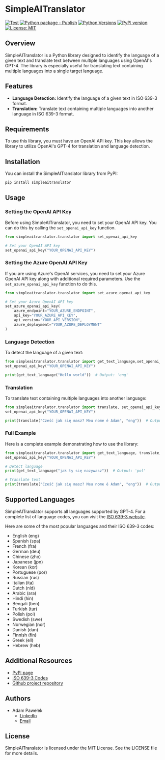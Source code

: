 # SimpleAITranslator
[![Test](https://github.com/adam-pawelek/SimpleAITranslator/actions/workflows/test.yml/badge.svg)](https://github.com/adam-pawelek/SimpleAITranslator/actions/workflows/test.yml)
[![Python package - Publish](https://github.com/adam-pawelek/SimpleAITranslator/actions/workflows/publish.yml/badge.svg)](https://github.com/adam-pawelek/SimpleAITranslator/actions/workflows/publish.yml)
[![Python Versions](https://img.shields.io/badge/Python-3.10%20|%203.11%20|%203.12-blue)](https://www.python.org/)
[![PyPI version](https://img.shields.io/pypi/v/simpleaitranslator)](https://pypi.org/project/simpleaitranslator/)
[![License: MIT](https://img.shields.io/badge/License-MIT-yellow.svg)](https://opensource.org/licenses/MIT)
## Overview

SimpleAITranslator is a Python library designed to identify the language of a given text and translate text between multiple languages using OpenAI's GPT-4. The library is especially useful for translating text containing multiple languages into a single target language.

## Features

- **Language Detection:** Identify the language of a given text in ISO 639-3 format.
- **Translation:** Translate text containing multiple languages into another language in ISO 639-3 format.

## Requirements

To use this library, you must have an OpenAI API key. This key allows the library to utilize OpenAI's GPT-4 for translation and language detection.



## Installation

You can install the SimpleAITranslator library from PyPI:

```bash
pip install simpleaitranslator
```

## Usage

### Setting the OpenAI API Key

Before using SimpleAITranslator, you need to set your OpenAI API key. You can do this by calling the `set_openai_api_key` function.

```python
from simpleaitranslator.translator import set_openai_api_key

# Set your OpenAI API key
set_openai_api_key("YOUR_OPENAI_API_KEY")
```

### Setting the Azure OpenAI API Key

If you are using Azure's OpenAI services, you need to set your Azure OpenAI API key along with additional required parameters. Use the `set_azure_openai_api_key` function to do this.

```python
from simpleaitranslator.translator import set_azure_openai_api_key

# Set your Azure OpenAI API key
set_azure_openai_api_key(
    azure_endpoint="YOUR_AZURE_ENDPOINT",
    api_key="YOUR_AZURE_API_KEY",
    api_version="YOUR_API_VERSION",
    azure_deployment="YOUR_AZURE_DEPLOYMENT"
)
```


### Language Detection

To detect the language of a given text:

```python
from simpleaitranslator.translator import get_text_language,set_openai_api_key
set_openai_api_key("YOUR_OPENAI_API_KEY")

print(get_text_language("Hello world"))  # Output: 'eng'
```

### Translation

To translate text containing multiple languages into another language:

```python
from simpleaitranslator.translator import translate, set_openai_api_key
set_openai_api_key("YOUR_OPENAI_API_KEY")

print(translate("Cześć jak się masz? Meu nome é Adam", "eng"))  # Output: "Hello how are you? My name is Adam"
```


### Full Example

Here is a complete example demonstrating how to use the library:

```python
from simpleaitranslator.translator import get_text_language, translate, set_openai_api_key
set_openai_api_key("YOUR_OPENAI_API_KEY")

# Detect language
print(get_text_language("jak ty się nazywasz"))  # Output: 'pol'

# Translate text
print(translate("Cześć jak się masz? Meu nome é Adam", "eng"))  # Output: "Hello how are you? My name is Adam"
```

## Supported Languages

SimpleAITranslator supports all languages supported by GPT-4. For a complete list of language codes, you can visit the [ISO 639-3 website](https://iso639-3.sil.org/code_tables/639/data).

Here are some of the most popular languages and their ISO 639-3 codes:

- English (eng)
- Spanish (spa)
- French (fra)
- German (deu)
- Chinese (zho)
- Japanese (jpn)
- Korean (kor)
- Portuguese (por)
- Russian (rus)
- Italian (ita)
- Dutch (nld)
- Arabic (ara)
- Hindi (hin)
- Bengali (ben)
- Turkish (tur)
- Polish (pol)
- Swedish (swe)
- Norwegian (nor)
- Danish (dan)
- Finnish (fin)
- Greek (ell)
- Hebrew (heb)

## Additional Resources

- [PyPI page](https://pypi.org/project/simpleaitranslator/)
- [ISO 639-3 Codes](https://iso639-3.sil.org/code_tables/639/data)
- [Github project repository](https://github.com/adam-pawelek/SimpleAITranslator)

## Authors
- Adam Pawełek  
  - [LinkedIn](https://www.linkedin.com/in/adam-roman-pawelek/)  
  - [Email](mailto:adam.pwk@outlook.com)
  


## License

SimpleAITranslator is licensed under the MIT License. See the LICENSE file for more details.


